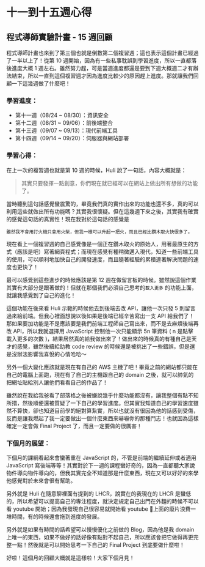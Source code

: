 # 十一到十五週心得

## 程式導師實驗計畫 - 15 週回顧
程式導師計畫也來到了第三個也就是倒數第二個複習週；這也表示這個計畫已經過了一半以上了！從第 10 週開始，因為有一些私事耽誤到學習進度，所以一直都落後進度大概 1 週左右。雖然努力趕，可是當週進度都還是要到下週大概週二才有辦法結束，所以一直到這個複習週才因為進度比較少的原因趕上進度。那就讓我們回顧一下這幾週做了什麼吧！

### 學習進度：
- 第十一週（08/24 ~ 08/30）：資訊安全
- 第十二週（08/31 ~ 09/06）：前後端整合
- 第十三週（09/07 ~ 09/13）：現代前端工具
- 第十四週（09/14 ~ 09/20）：伺服器與網站部署

### 學習心得：
在上一次的複習週也就是第 10 週的時候，Huli 說了一句話，內容大概就是：
>其實只要發揮一點創意，你們現在就已經可以在網站上做出所有想做的功能了。
  
當時聽到這句話感覺蠻震驚的，畢竟我們真的實作出來的功能也還不多，真的可以利用這些就做出所有功能嗎？其實我很懷疑。但在這幾週下來之後，其實我有確實的感覺這句話的真實性！現在我對於這句話的感覺是   
  
`雖然我不會用打火機只會用火柴，但我一樣可以升起一把火，而且已經比鑽木取火快很多了。`

現在看上一個複習週的自己感覺像是一個正在鑽木取火的原始人，用著最原生的方式（應該是吧）寫著網頁程式；而現在感覺有種稍微邁入現代，知道一些前端工具的使用，可以順利地加快自己的開發速度，而且隨著經驗的累積連著解決問題的速度也更快了！
  
最可以感覺到這些進步的時候應該是第 12 週在做留言板的時候。雖然說這個作業其實有大部分是跟著做的！但就在那個我們必須自己思考的`載入更多` 的功能上面，就讓我感覺到了自己的進化！
  
這個功能在後來看 Huli 示範的時候他去到後端去改 API，讓他一次只發 5 則留言過來給前端。但我心裡面想說以後如果是後端已經辛苦寫出一支 API 給我們了！那如果要加功能是不是應該要是我們前端工程師自己寫出來，而不是去麻煩後端再改 API，所以我就選擇用 JavaScript 控制他一次只能顯示 5n 筆資料 ( n 是點擊載入更多的次數 )，結果居然真的給我做出來了！做出來的時候真的有種自己是天才的感覺，雖然後續給助教 code review 的時候還是被挑出了一些錯誤，但是還是沒辦法影響我喜悅的心情哈哈～
  
另外一個大變化應該就是現在有自己的 AWS 主機了吧！畢竟之前的網站都只能在自己的電腦上面跑，現在有了自己的主機跟自己的 domain 之後，就可以帥氣的把網址貼給別人讓他們看看自己的作品了！  
  
雖然說在我給我爸看了部落格之後被嫌說幾乎什麼功能都沒有，讓我整個有點不知所措，然後順便還被質疑了一下自己的學習進度。但其實我知道自己的學習速度雖然不算快，卻也知道目前學的絕對算紮實，所以也就沒有很因為他的話感到受傷，反而是讓我燃起了我一定要做出一個什麼東西來嚇嚇你的那種鬥志！也就因為這樣確定一定會做 Final Project 了，而且一定要做的很厲害！

### 下個月的展望：
下個月的課綱看起來會蠻著重在 JavaScript 的，不管是前端的繼續延伸或者適用 JavaScript 寫後端等等！其實對於下一週的課程蠻好奇的，因為一直都聽大家說物件導向物件導向的，但我其實完全不知道那是什麼東西，現在又可以好好的來學他感覺對於未來會很有幫助。
  
另外就是 Huli 在隨意聊裡面有提到的 LHCR，說實在的我現在的 LHCR 是蠻低的，所以希望可以提高自己的專注程度，就決定規定自己出門在外麵的時候不可以看 youtube 開始；因為我發現自己很容易就開始看 youtube 上面的廢片浪費一堆時間，有的時候還會拖到進度的發展。  

另外就是如果有時間的話希望可以慢慢優化之前做的 Blog，因為他是我 domain 上唯一的東西，如果不做好的話好像有點對不起自己，所以應該會把它做得再更完整一點！然後就是可以開始思考一下自己的 Final Project 到底要做什麼啦！
  
好啦！這個月的回顧大概就是這樣啦！大家下個月見！
